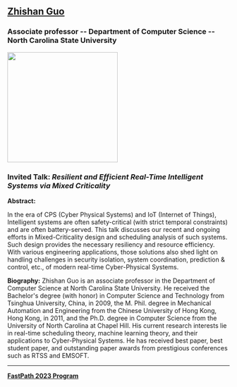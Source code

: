## [Zhishan Guo](https://www.csc.ncsu.edu/people/zguo32)
### Associate professor -- Department of Computer Science -- North Carolina State University

<img src="https://www.csc.ncsu.edu/directories/photos/zguo32.jpg" width="250">

### Invited Talk:  *Resilient and Efficient Real-Time Intelligent Systems via Mixed Criticality*

**Abstract:**

In the era of CPS (Cyber Physical Systems) and IoT (Internet of Things), Intelligent systems are often safety-critical (with strict temporal constraints) and are often battery-served. This talk discusses our recent and ongoing efforts in Mixed-Criticality design and scheduling analysis of such systems. Such design provides the necessary resiliency and resource efficiency. With various engineering applications, those solutions also shed light on handling challenges in security isolation, system coordination, prediction & control, etc., of modern real-time Cyber-Physical Systems.


**Biography:**
Zhishan Guo is an associate professor in the Department of Computer Science at North Carolina State University. He received the Bachelor's degree (with honor) in Computer Science and Technology from Tsinghua University, China, in 2009, the M. Phil. degree in Mechanical Automation and Engineering from the Chinese University of Hong Kong, Hong Kong, in 2011, and the Ph.D. degree in Computer Science from the University of North Carolina at Chapel Hill. His current research interests lie in real-time scheduling theory, machine learning theory, and their applications to Cyber-Physical Systems. He has received best paper, best student paper, and outstanding paper awards from prestigious conferences such as RTSS and EMSOFT.

----
**[FastPath 2023 Program](https://fastpath2023.github.io/FastPath2023/)**
